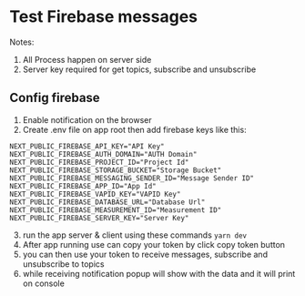 # Test Firebase messages

Notes: 
1) All Process happen on server side
2) Server key required for get topics, subscribe and unsubscribe

## Config firebase
1) Enable notification on the browser
2) Create .env file on app root then add firebase keys like this:

```env
NEXT_PUBLIC_FIREBASE_API_KEY="API Key"
NEXT_PUBLIC_FIREBASE_AUTH_DOMAIN="AUTH Domain"
NEXT_PUBLIC_FIREBASE_PROJECT_ID="Project Id"
NEXT_PUBLIC_FIREBASE_STORAGE_BUCKET="Storage Bucket"
NEXT_PUBLIC_FIREBASE_MESSAGING_SENDER_ID="Message Sender ID"
NEXT_PUBLIC_FIREBASE_APP_ID="App Id"
NEXT_PUBLIC_FIREBASE_VAPID_KEY="VAPID Key"
NEXT_PUBLIC_FIREBASE_DATABASE_URL="Database Url"
NEXT_PUBLIC_FIREBASE_MEASUREMENT_ID="Measurement ID"
NEXT_PUBLIC_FIREBASE_SERVER_KEY="Server Key"
```

3) run the app server & client using these commands ```yarn dev```
4) After app running use can copy your token by click copy token button
5) you can then use your token to receive messages, subscribe and unsubscribe  to topics
6) while receiving notification popup will show with the data and it will print on console 
